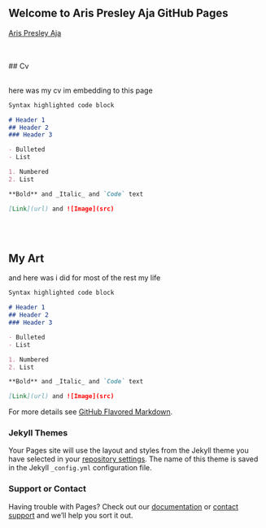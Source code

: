 ## Welcome to Aris Presley Aja GitHub Pages

<a href="https://github.com/aris-presley-aja/">Aris Presley Aja</a>
<!-- 
Whenever you commit to this repository, GitHub Pages will run [Jekyll](https://jekyllrb.com/) to rebuild the pages in your site, from the content in your Markdown files.
 -->

<br><br> ## Cv
<br><br>

here was my cv im embedding to this page

```markdown
Syntax highlighted code block

# Header 1
## Header 2
### Header 3

- Bulleted
- List

1. Numbered
2. List

**Bold** and _Italic_ and `Code` text

[Link](url) and ![Image](src)
```
<br><br>
## My Art

and here was i did for most of the rest my life

```markdown
Syntax highlighted code block

# Header 1
## Header 2
### Header 3

- Bulleted
- List

1. Numbered
2. List

**Bold** and _Italic_ and `Code` text

[Link](url) and ![Image](src)
```

For more details see [GitHub Flavored Markdown](https://guides.github.com/features/mastering-markdown/).

### Jekyll Themes

Your Pages site will use the layout and styles from the Jekyll theme you have selected in your [repository settings](https://github.com/aris-presley-aja/MyWeb/settings/pages). The name of this theme is saved in the Jekyll `_config.yml` configuration file.

### Support or Contact

Having trouble with Pages? Check out our [documentation](https://docs.github.com/categories/github-pages-basics/) or [contact support](https://support.github.com/contact) and we’ll help you sort it out.
